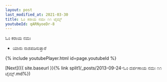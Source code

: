 ```yaml
---
layout: post
last_modified_at: 2021-03-30
title: ಓಂ ಕರಾಯ ನಮಃ ೧೧ ಟೈಮ್ಸ್
youtubeId: qARNyoeDr-8
---
```

 
 
 ಓಂ ಕರಾಯ ನಮಃ  
 
 -  ಯಾರು ನಾಶಪಡಿಸುತ್ತಾರೆ 
 
  
 
  
 
 
 
 
 
 


{% include youtubePlayer.html id=page.youtubeId %}
 
[Next]({{ site.baseurl }}{% link  split1/_posts/2013-09-24-ಓಂ ದರ್ಪಣಾಯ ನಮಃ ೧೧ ಟೈಮ್ಸ್.md%})
 

